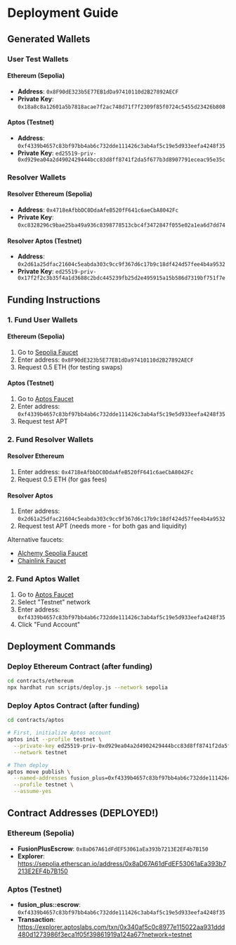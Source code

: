 # Deployment Guide

## Generated Wallets

### User Test Wallets

#### Ethereum (Sepolia)
- **Address**: `0x8F90dE323b5E77EB1dDa97410110d2B27892AECF`
- **Private Key**: `0x18a8c8a12601a5b7818acae7f2ac748d71f7f2309f85f0724c5455d23426b808`

#### Aptos (Testnet)
- **Address**: `0xf4339b4657c83bf97bb4ab6c732dde111426c3ab4af5c19e5d933eefa4248f35`
- **Private Key**: `ed25519-priv-0xd929ea04a2d4902429444bcc83d8ff8741f2da5f677b3d8907791eceac95e35c`

### Resolver Wallets

#### Resolver Ethereum (Sepolia)
- **Address**: `0x4718eAfbbDC0DdaAfeB520fF641c6aeCbA8042Fc`
- **Private Key**: `0xc8328296c9bae25ba49a936c8398778513cbc4f3472847f055e02a1ea6d7dd74`

#### Resolver Aptos (Testnet)
- **Address**: `0x2d61a25dfac21604c5eabda303c9cc9f367d6c17b9c18df424d57fee4b4a9532`
- **Private Key**: `ed25519-priv-0x17f2f2c3b35f4a1d3688c2bdc445239fb25d2e495915a15b586d7319bf751f7e`

## Funding Instructions

### 1. Fund User Wallets

#### Ethereum (Sepolia)
1. Go to [Sepolia Faucet](https://sepoliafaucet.com/)
2. Enter address: `0x8F90dE323b5E77EB1dDa97410110d2B27892AECF`
3. Request 0.5 ETH (for testing swaps)

#### Aptos (Testnet)
1. Go to [Aptos Faucet](https://aptos.dev/en/network/faucet)
2. Enter address: `0xf4339b4657c83bf97bb4ab6c732dde111426c3ab4af5c19e5d933eefa4248f35`
3. Request test APT

### 2. Fund Resolver Wallets

#### Resolver Ethereum
1. Enter address: `0x4718eAfbbDC0DdaAfeB520fF641c6aeCbA8042Fc`
2. Request 0.5 ETH (for gas fees)

#### Resolver Aptos
1. Enter address: `0x2d61a25dfac21604c5eabda303c9cc9f367d6c17b9c18df424d57fee4b4a9532`
2. Request test APT (needs more - for both gas and liquidity)

Alternative faucets:
- [Alchemy Sepolia Faucet](https://sepoliafaucet.com/)
- [Chainlink Faucet](https://faucets.chain.link/sepolia)

### 2. Fund Aptos Wallet
1. Go to [Aptos Faucet](https://aptos.dev/en/network/faucet)
2. Select "Testnet" network
3. Enter address: `0xf4339b4657c83bf97bb4ab6c732dde111426c3ab4af5c19e5d933eefa4248f35`
4. Click "Fund Account"

## Deployment Commands

### Deploy Ethereum Contract (after funding)
```bash
cd contracts/ethereum
npx hardhat run scripts/deploy.js --network sepolia
```

### Deploy Aptos Contract (after funding)
```bash
cd contracts/aptos

# First, initialize Aptos account
aptos init --profile testnet \
  --private-key ed25519-priv-0xd929ea04a2d4902429444bcc83d8ff8741f2da5f677b3d8907791eceac95e35c \
  --network testnet

# Then deploy
aptos move publish \
  --named-addresses fusion_plus=0xf4339b4657c83bf97bb4ab6c732dde111426c3ab4af5c19e5d933eefa4248f35 \
  --profile testnet \
  --assume-yes
```

## Contract Addresses (DEPLOYED!)

### Ethereum (Sepolia)
- **FusionPlusEscrow**: `0x8aD67A61dFdEF53061aEa393b7213E2EF4b7B150`
- **Explorer**: https://sepolia.etherscan.io/address/0x8aD67A61dFdEF53061aEa393b7213E2EF4b7B150

### Aptos (Testnet)
- **fusion_plus::escrow**: `0xf4339b4657c83bf97bb4ab6c732dde111426c3ab4af5c19e5d933eefa4248f35`
- **Transaction**: https://explorer.aptoslabs.com/txn/0x340af5c0c8977e115022aa931ddd480d1273986f3eca1f05f39861919a124a67?network=testnet